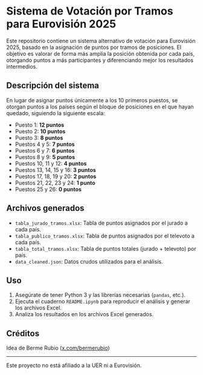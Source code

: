 # Sistema de Votación por Tramos para Eurovisión 2025

Este repositorio contiene un sistema alternativo de votación para Eurovisión 2025, basado en la asignación de puntos por tramos de posiciones. El objetivo es valorar de forma más amplia la posición obtenida por cada país, otorgando puntos a más participantes y diferenciando mejor los resultados intermedios.

## Descripción del sistema

En lugar de asignar puntos únicamente a los 10 primeros puestos, se otorgan puntos a los países según el bloque de posiciones en el que hayan quedado, siguiendo la siguiente escala:

- Puesto 1: **12 puntos**
- Puesto 2: **10 puntos**
- Puesto 3: **8 puntos**
- Puestos 4 y 5: **7 puntos**
- Puestos 6 y 7: **6 puntos**
- Puestos 8 y 9: **5 puntos**
- Puestos 10, 11 y 12: **4 puntos**
- Puestos 13, 14, 15 y 16: **3 puntos**
- Puestos 17, 18, 19 y 20: **2 puntos**
- Puestos 21, 22, 23 y 24: **1 punto**
- Puestos 25 y 26: **0 puntos**

## Archivos generados

- `tabla_jurado_tramos.xlsx`: Tabla de puntos asignados por el jurado a cada país.
- `tabla_publico_tramos.xlsx`: Tabla de puntos asignados por el televoto a cada país.
- `tabla_total_tramos.xlsx`: Tabla de puntos totales (jurado + televoto) por país.
- `data_cleaned.json`: Datos crudos utilizados para el análisis.

## Uso

1. Asegúrate de tener Python 3 y las librerías necesarias (`pandas`, etc.).
2. Ejecuta el cuaderno `README.ipynb` para reproducir el análisis y generar los archivos Excel.
3. Analiza los resultados en los archivos Excel generados.

## Créditos

Idea de Berme Rubio ([x.com/bermerubio](https://x.com/bermerubio))

---

Este proyecto no está afiliado a la UER ni a Eurovisión.
